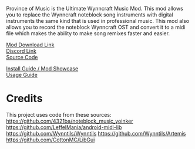 Province of Music is the Ultimate Wynncraft Music Mod.
This mod allows you to replace the Wynncraft noteblock song instruments with digital instruments the same kind that is used in professional music. This mod also allows you to record the noteblock Wynncraft OST and convert it to a midi file which makes the ability to make song remixes faster and easier.

[Mod Download Link](https://modrinth.com/mod/provinceofmusic)  
[Discord Link](https://discord.gg/cyh2B65vPJ)  
[Source Code](https://github.com/TheAngryGhost/Province-Of-Music/tree/master)  

[Install Guide / Mod Showcase](https://youtu.be/NdoKnJTGtFI)  
[Usage Guide](https://youtu.be/CI-fJrWX2ps)  


# Credits

This project uses code from these sources:
https://github.com/4321ba/noteblock_music_yoinker
https://github.com/LeffelMania/android-midi-lib
https://github.com/Wynntils/Wynntils
https://github.com/Wynntils/Artemis
https://github.com/CottonMC/LibGui
